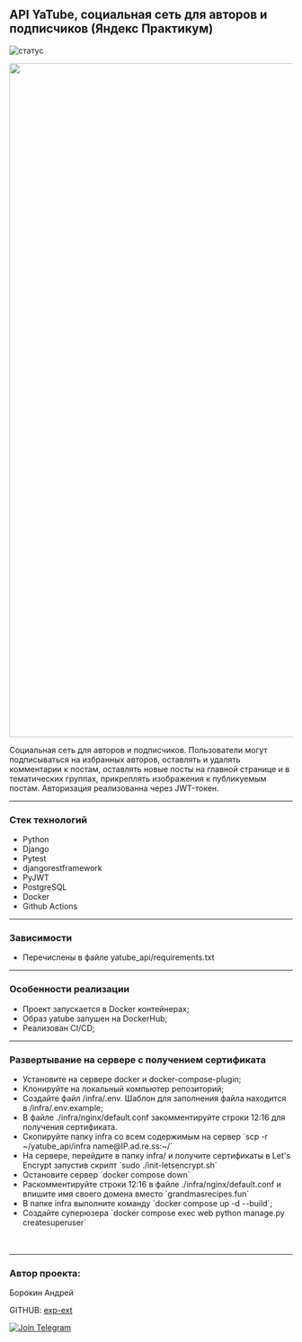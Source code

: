 <h2>API YaTube, cоциальная сеть для авторов и подписчиков (Яндекс Практикум)</h2>

![статус](https://github.com/exp-ext/api_final_yatube/actions/workflows/api_yatube_workflow.yml/badge.svg?event=push)

<p align="center">
<img src="https://trafopedia.ru/storage/app/uploads/public/5f7/07d/ff7/5f707dff7011b583558647.jpg" width="1200">
</p>
<p>Социальная сеть для авторов и подписчиков. Пользователи могут подписываться на избранных авторов, оставлять и удалять комментарии к постам, оставлять новые посты на главной странице и в тематических группах, прикреплять изображения к публикуемым постам. Авторизация реализованна через JWT-токен.
</p>
<hr />
<h3>Стек технологий</h3>
<ul>
<li>Python</li>
<li>Django</li>
<li>Pytest</li>
<li>djangorestframework</li>
<li>PyJWT</li>
<li>PostgreSQL</li>
<li>Docker</li>
<li>Github Actions</li>
</ul>
<hr />
<h3>Зависимости</h3>
<ul>
<li>Перечислены в файле yatube_api/requirements.txt</li>
</ul>
<hr />
<h3>Особенности реализации</h3>
<ul>
<li>Проект запускается в Docker контейнерах;</li>
<li>Образ yatube запушен на DockerHub;</li>
<li>Реализован CI/CD;</li>
</ul>
<hr />
<h3>Развертывание на сервере c получением сертификата</h3>
<ul>
<li>Установите на сервере docker и docker-compose-plugin;</li>
<li>Клонируйте на локальный компьютер репозиторий;</li>
<li>Создайте файл /infra/.env. Шаблон для заполнения файла находится в /infra/.env.example;</li>
<li>В файле ./infra/nginx/default.conf закомментируйте строки 12:16 для получения сертификата.</li>
<li>Скопируйте папку infra со всем содержимым на сервер `scp -r ~/yatube_api/infra name@IP.ad.re.ss:~/`
</li>
<li>На сервере, перейдите в папку infra/ и получите сертификаты в Let's Encrypt запустив скрипт `sudo ./init-letsencrypt.sh`</li>
<li>Остановите сервер `docker compose down` </li>
<li>Раскомментируйте строки 12:16 в файле ./infra/nginx/default.conf и впишите имя своего домена вместо `grandmasrecipes.fun`</li>
<li>В папке infra выполните команду `docker compose up -d --build`;</li>
<li>Создайте суперюзера `docker compose exec web python manage.py createsuperuser`</li>
<br /><br />
</ul>
<hr />
<h3>Автор проекта:</h3>
<p>Борокин Андрей</p>

GITHUB: [exp-ext](https://github.com/exp-ext)

[![Join Telegram](https://img.shields.io/badge/My%20Telegram-Join-blue)](https://t.me/Borokin)
